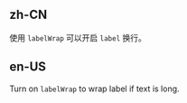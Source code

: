 ## zh-CN

使用 `labelWrap` 可以开启 `label` 换行。

## en-US

Turn on `labelWrap` to wrap label if text is long.
